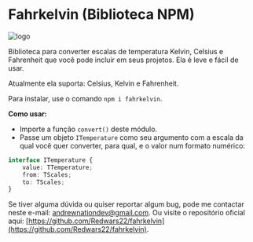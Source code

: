 # Fahrkelvin (Biblioteca NPM)

![logo](https://cdn3.iconfinder.com/data/icons/weather-free-1/32/Weather_Free_Filled_Outline_warm-termometer-weather-hot-temperature-256.png)

Biblioteca para converter escalas de temperatura Kelvin, Celsius e Fahrenheit que você pode incluir em seus projetos. Ela é leve e fácil de usar.

Atualmente ela suporta: Celsius, Kelvin e Fahrenheit.

Para instalar, use o comando `npm i fahrkelvin`.

**Como usar:** 
- Importe a função `convert()` deste módulo.
- Passe um objeto `ITemperature` como seu argumento com a escala da qual você quer converter, para qual, e o valor num formato numérico:

```ts
interface ITemperature {
    value: TTemperature;
    from: TScales;
    to: TScales;
}
```

Se tiver alguma dúvida ou quiser reportar algum bug, pode me contactar neste e-mail: andrewnationdev@gmail.com. Ou visite o repositório oficial aqui: [https://github.com/Redwars22/fahrkelvin](https://github.com/Redwars22/fahrkelvin).
